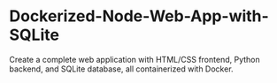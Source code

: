 # Dockerized-Node-Web-App-with-SQLite
Create a complete web application with HTML/CSS frontend, Python backend, and SQLite database, all containerized with Docker.
